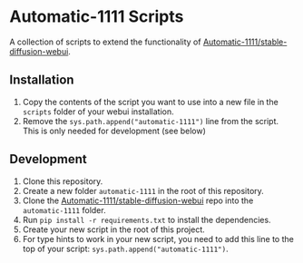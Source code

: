 # Automatic-1111 Scripts

A collection of scripts to extend the functionality of [Automatic-1111/stable-diffusion-webui](https://github.com/AUTOMATIC1111/stable-diffusion-webui).

## Installation

1. Copy the contents of the script you want to use into a new file in the `scripts` folder of your webui installation.
2. Remove the `sys.path.append("automatic-1111")` line from the script. This is only needed for development (see below)

## Development

1. Clone this repository.
2. Create a new folder `automatic-1111` in the root of this repository.
3. Clone the [Automatic-1111/stable-diffusion-webui](https://github.com/AUTOMATIC1111/stable-diffusion-webui) repo into the `automatic-1111` folder.
4. Run `pip install -r requirements.txt` to install the dependencies.
5. Create your new script in the root of this project.
6. For type hints to work in your new script, you need to add this line to the top of your script: `sys.path.append("automatic-1111")`.